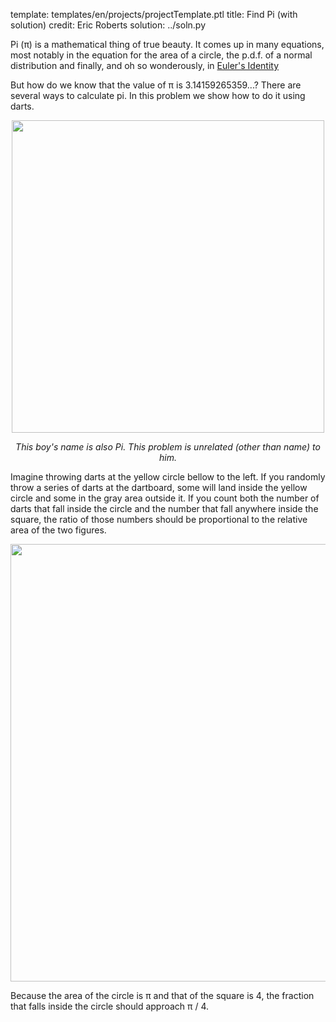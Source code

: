 template: templates/en/projects/projectTemplate.ptl
title: Find Pi (with solution)
credit: Eric Roberts
solution: ../soln.py

Pi (&pi;) is a mathematical thing of true beauty. It comes up in many equations, most notably in the equation for the area of a circle, the p.d.f. of a normal distribution and finally, and oh so wonderously, in [Euler's Identity](http://en.wikipedia.org/wiki/Euler's_identity)

But how do we know that the value of &pi; is 3.14159265359...? There are several ways to calculate pi. In this problem we show how to do it using darts.

<center>
<img style="width:500px" src="{{pathToRoot}}img/projects/findPi/lifeOfPi.jpg">	
<p style="text-align:center"><i>This boy's name is also Pi. This problem is unrelated (other than name) to him.</i></p>
</center>

Imagine throwing darts at the yellow circle bellow to the left. If you randomly throw a series of darts at the dartboard, some will land inside the yellow circle and some in the gray area outside it. If you count both the number of darts that fall inside the circle and the number that fall anywhere inside the square, the ratio of those numbers should be proportional to the relative area of the two figures.

<center>
<img style="width:700px" src="{{pathToRoot}}img/projects/findPi/darts.png">	
</center>


Because the area of the circle is &pi; and that of the square is 4, the fraction that falls inside the circle should approach &pi; / 4.
